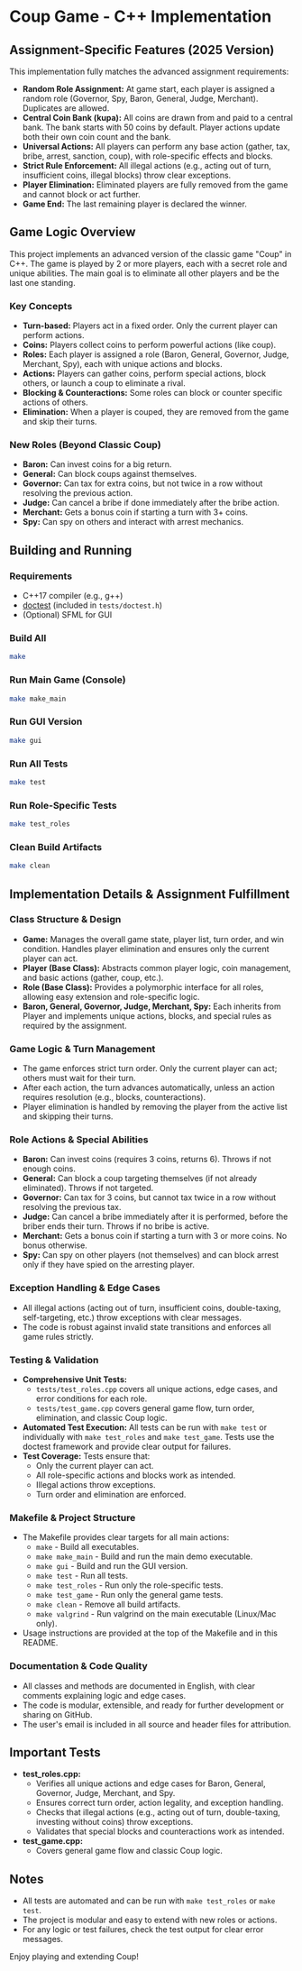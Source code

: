 # Coup Game - C++ Implementation

## Assignment-Specific Features (2025 Version)
This implementation fully matches the advanced assignment requirements:

- **Random Role Assignment:** At game start, each player is assigned a random role (Governor, Spy, Baron, General, Judge, Merchant). Duplicates are allowed.
- **Central Coin Bank (kupa):** All coins are drawn from and paid to a central bank. The bank starts with 50 coins by default. Player actions update both their own coin count and the bank.
- **Universal Actions:** All players can perform any base action (gather, tax, bribe, arrest, sanction, coup), with role-specific effects and blocks.
- **Strict Rule Enforcement:** All illegal actions (e.g., acting out of turn, insufficient coins, illegal blocks) throw clear exceptions.
- **Player Elimination:** Eliminated players are fully removed from the game and cannot block or act further.
- **Game End:** The last remaining player is declared the winner.

## Game Logic Overview
This project implements an advanced version of the classic game "Coup" in C++. The game is played by 2 or more players, each with a secret role and unique abilities. The main goal is to eliminate all other players and be the last one standing.

### Key Concepts
- **Turn-based:** Players act in a fixed order. Only the current player can perform actions.
- **Coins:** Players collect coins to perform powerful actions (like coup).
- **Roles:** Each player is assigned a role (Baron, General, Governor, Judge, Merchant, Spy), each with unique actions and blocks.
- **Actions:** Players can gather coins, perform special actions, block others, or launch a coup to eliminate a rival.
- **Blocking & Counteractions:** Some roles can block or counter specific actions of others.
- **Elimination:** When a player is couped, they are removed from the game and skip their turns.

### New Roles (Beyond Classic Coup)
- **Baron:** Can invest coins for a big return.
- **General:** Can block coups against themselves.
- **Governor:** Can tax for extra coins, but not twice in a row without resolving the previous action.
- **Judge:** Can cancel a bribe if done immediately after the bribe action.
- **Merchant:** Gets a bonus coin if starting a turn with 3+ coins.
- **Spy:** Can spy on others and interact with arrest mechanics.

## Building and Running

### Requirements
- C++17 compiler (e.g., g++)
- [doctest](https://github.com/doctest/doctest) (included in `tests/doctest.h`)
- (Optional) SFML for GUI

### Build All
```bash
make
```

### Run Main Game (Console)
```bash
make make_main
```

### Run GUI Version
```bash
make gui
```

### Run All Tests
```bash
make test
```

### Run Role-Specific Tests
```bash
make test_roles
```

### Clean Build Artifacts
```bash
make clean
```

## Implementation Details & Assignment Fulfillment

### Class Structure & Design
- **Game:** Manages the overall game state, player list, turn order, and win condition. Handles player elimination and ensures only the current player can act.
- **Player (Base Class):** Abstracts common player logic, coin management, and basic actions (gather, coup, etc.).
- **Role (Base Class):** Provides a polymorphic interface for all roles, allowing easy extension and role-specific logic.
- **Baron, General, Governor, Judge, Merchant, Spy:** Each inherits from Player and implements unique actions, blocks, and special rules as required by the assignment.

### Game Logic & Turn Management
- The game enforces strict turn order. Only the current player can act; others must wait for their turn.
- After each action, the turn advances automatically, unless an action requires resolution (e.g., blocks, counteractions).
- Player elimination is handled by removing the player from the active list and skipping their turns.

### Role Actions & Special Abilities
- **Baron:** Can invest coins (requires 3 coins, returns 6). Throws if not enough coins.
- **General:** Can block a coup targeting themselves (if not already eliminated). Throws if not targeted.
- **Governor:** Can tax for 3 coins, but cannot tax twice in a row without resolving the previous tax.
- **Judge:** Can cancel a bribe immediately after it is performed, before the briber ends their turn. Throws if no bribe is active.
- **Merchant:** Gets a bonus coin if starting a turn with 3 or more coins. No bonus otherwise.
- **Spy:** Can spy on other players (not themselves) and can block arrest only if they have spied on the arresting player.

### Exception Handling & Edge Cases
- All illegal actions (acting out of turn, insufficient coins, double-taxing, self-targeting, etc.) throw exceptions with clear messages.
- The code is robust against invalid state transitions and enforces all game rules strictly.

### Testing & Validation
- **Comprehensive Unit Tests:**
  - `tests/test_roles.cpp` covers all unique actions, edge cases, and error conditions for each role.
  - `tests/test_game.cpp` covers general game flow, turn order, elimination, and classic Coup logic.
- **Automated Test Execution:** All tests can be run with `make test` or individually with `make test_roles` and `make test_game`. Tests use the doctest framework and provide clear output for failures.
- **Test Coverage:** Tests ensure that:
  - Only the current player can act.
  - All role-specific actions and blocks work as intended.
  - Illegal actions throw exceptions.
  - Turn order and elimination are enforced.

### Makefile & Project Structure
- The Makefile provides clear targets for all main actions:
  - `make` - Build all executables.
  - `make make_main` - Build and run the main demo executable.
  - `make gui` - Build and run the GUI version.
  - `make test` - Run all tests.
  - `make test_roles` - Run only the role-specific tests.
  - `make test_game` - Run only the general game tests.
  - `make clean` - Remove all build artifacts.
  - `make valgrind` - Run valgrind on the main executable (Linux/Mac only).
- Usage instructions are provided at the top of the Makefile and in this README.

### Documentation & Code Quality
- All classes and methods are documented in English, with clear comments explaining logic and edge cases.
- The code is modular, extensible, and ready for further development or sharing on GitHub.
- The user's email is included in all source and header files for attribution.

## Important Tests
- **test_roles.cpp:**
  - Verifies all unique actions and edge cases for Baron, General, Governor, Judge, Merchant, and Spy.
  - Ensures correct turn order, action legality, and exception handling.
  - Checks that illegal actions (e.g., acting out of turn, double-taxing, investing without coins) throw exceptions.
  - Validates that special blocks and counteractions work as intended.
- **test_game.cpp:**
  - Covers general game flow and classic Coup logic.

## Notes
- All tests are automated and can be run with `make test_roles` or `make test`.
- The project is modular and easy to extend with new roles or actions.
- For any logic or test failures, check the test output for clear error messages.

Enjoy playing and extending Coup!
